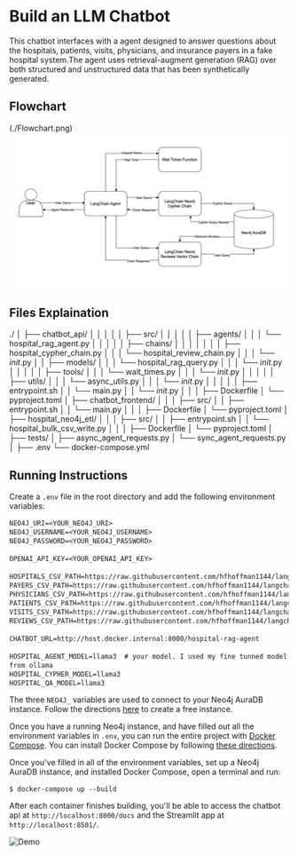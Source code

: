 # Build an LLM Chatbot

This chatbot interfaces with a agent designed to answer questions about the hospitals, patients,
visits, physicians, and insurance payers in  a fake hospital system.The agent uses  retrieval-augment generation (RAG) over both
structured and unstructured data that has been synthetically generated.

## Flowchart

(./Flowchart.png)
![alt text](image.png)

## Files Explaination


./
│
├── chatbot_api/
│   │
│   │
│   ├── src/
│   │   │
│   │   ├── agents/
│   │   │   └── hospital_rag_agent.py
│   │   │
│   │   ├── chains/
│   │   │   │
│   │   │   ├── hospital_cypher_chain.py
│   │   │   └── hospital_review_chain.py
│   │   │   └── _init_.py
│   │   ├── models/
│   │   │   └── hospital_rag_query.py
│   │   │   └── _init_.py
│   │   │
│   │   ├── tools/
│   │   │   └── wait_times.py
│   │   │   └── _init_.py
│   │   │
│   │   ├── utils/
│   │   │   └── async_utils.py
│   │   │   └── _init_.py
│   │   │
│   │   ├── entrypoint.sh
│   │   └── main.py
│   │   └── _init_.py
│   │
│   ├── Dockerfile
│   └── pyproject.toml
│
├── chatbot_frontend/
│   │
│   ├── src/
│   │   ├── entrypoint.sh
│   │   └── main.py
│   │
│   ├── Dockerfile
│   └── pyproject.toml
│
├── hospital_neo4j_etl/
│   │
│   ├── src/
│   │   ├── entrypoint.sh
│   │   └── hospital_bulk_csv_write.py
│   │
│   ├── Dockerfile
│   └── pyproject.toml
│
├── tests/
│   ├── async_agent_requests.py
│   └── sync_agent_requests.py
│
├── .env
└── docker-compose.yml


## Running Instructions 

Create a `.env` file in the root directory and add the following environment variables:

```.env
NEO4J_URI=<YOUR_NEO4J_URI>
NEO4J_USERNAME=<YOUR_NEO4J_USERNAME>
NEO4J_PASSWORD=<YOUR_NEO4J_PASSWORD>

OPENAI_API_KEY=<YOUR_OPENAI_API_KEY>

HOSPITALS_CSV_PATH=https://raw.githubusercontent.com/hfhoffman1144/langchain_neo4j_rag_app/main/data/hospitals.csv
PAYERS_CSV_PATH=https://raw.githubusercontent.com/hfhoffman1144/langchain_neo4j_rag_app/main/data/payers.csv
PHYSICIANS_CSV_PATH=https://raw.githubusercontent.com/hfhoffman1144/langchain_neo4j_rag_app/main/data/physicians.csv
PATIENTS_CSV_PATH=https://raw.githubusercontent.com/hfhoffman1144/langchain_neo4j_rag_app/main/data/patients.csv
VISITS_CSV_PATH=https://raw.githubusercontent.com/hfhoffman1144/langchain_neo4j_rag_app/main/data/visits.csv
REVIEWS_CSV_PATH=https://raw.githubusercontent.com/hfhoffman1144/langchain_neo4j_rag_app/main/data/reviews.csv

CHATBOT_URL=http://host.docker.internal:8000/hospital-rag-agent

HOSPITAL_AGENT_MODEL=llama3  # your model. I used my fine tunned model from ollama
HOSPITAL_CYPHER_MODEL=llama3
HOSPITAL_QA_MODEL=llama3
```

The three `NEO4J_` variables are used to connect to your Neo4j AuraDB instance. Follow the directions [here](https://neo4j.com/cloud/platform/aura-graph-database/?ref=docs-nav-get-started) to create a free instance.



Once you have a running Neo4j instance, and have filled out all the environment variables in `.env`, you can run the entire project with [Docker Compose](https://docs.docker.com/compose/). You can install Docker Compose by following [these directions](https://docs.docker.com/compose/install/).

Once you've filled in all of the environment variables, set up a Neo4j AuraDB instance, and installed Docker Compose, open a terminal and run:

```console
$ docker-compose up --build
```

After each container finishes building, you'll be able to access the chatbot api at `http://localhost:8000/docs` and the Streamlit app at `http://localhost:8501/`.

![Demo](langchain_rag_chatbot_demo.gif)
